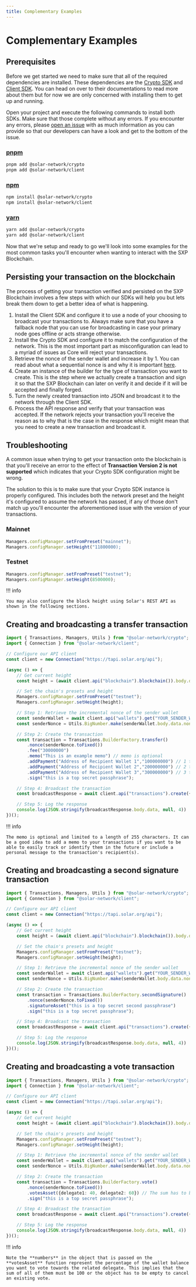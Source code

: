 ```yaml
---
title: Complementary Examples
---
```


# Complementary Examples

## Prerequisites

Before we get started we need to make sure that all of the required dependencies are installed. These dependencies are the [Crypto SDK](/sdk/typescript/crypto/intro) and [Client SDK](/sdk/typescript/client/intro). You can head on over to their documentations to read more about them but for now we are only concerned with installing them to get up and running.

Open your project and execute the following commands to install both SDKs. Make sure that those complete without any errors. If you encounter any errors, please [open an issue](https://github.com/solar-network/core/issues/new) with as much information as you can provide so that our developers can have a look and get to the bottom of the issue.

### <a href="https://pnpm.js.org" target="_blank" rel="noopener noreferrer">pnpm</a>

```bash
pnpm add @solar-network/crypto
pnpm add @solar-network/client
```

### <a href="https://www.npmjs.com" target="_blank" rel="noopener noreferrer">npm</a>

```bash
npm install @solar-network/crypto
npm install @solar-network/client
```

### <a href="https://yarnpkg.com" target="_blank" rel="noopener noreferrer">yarn</a>

```bash
yarn add @solar-network/crypto
yarn add @solar-network/client
```

Now that we're setup and ready to go we'll look into some examples for the most common tasks you'll encounter when wanting to interact with the SXP Blockchain.

## Persisting your transaction on the blockchain

The process of getting your transaction verified and persisted on the SXP Blockchain involves a few steps with which our SDKs will help you but lets break them down to get a better idea of what is happening.

1. Install the Client SDK and configure it to use a node of your choosing to broadcast your transactions to. Always make sure that you have a fallback node that you can use for broadcasting in case your primary node goes offline or acts strange otherwise.
2. Install the Crypto SDK and configure it to match the configuration of the network. This is the most important part as misconfiguration can lead to a myriad of issues as Core will reject your transactions.
3. Retrieve the nonce of the sender wallet and increase it by 1. You can read about what a sequential nonce is and why it is important [here](/core/transactions/nonce).
4. Create an instance of the builder for the type of transaction you want to create. This is the step where we actually create a transaction and sign it so that the SXP Blockchain can later on verify it and decide if it will be accepted and finally forged.
5. Turn the newly created transaction into JSON and broadcast it to the network through the Client SDK.
6. Process the API response and verify that your transaction was accepted. If the network rejects your transaction you'll receive the reason as to why that is the case in the response which might mean that you need to create a new transaction and broadcast it.

## Troubleshooting

A common issue when trying to get your transaction onto the blockchain is that you'll receive an error to the effect of **Transaction Version 2 is not supported** which indicates that your Crypto SDK configuration might be wrong.

The solution to this is to make sure that your Crypto SDK instance is properly configured. This includes both the network preset and the height it's configured to assume the network has passed, if any of those don't match up you'll encounter the aforementioned issue with the version of your transactions.

### Mainnet

```typescript
Managers.configManager.setFromPreset("mainnet");
Managers.configManager.setHeight("11800000);
```

### Testnet

```typescript
Managers.configManager.setFromPreset("testnet");
Managers.configManager.setHeight(8500000);
```

!!! info

    You may also configure the block height using Solar's REST API as shown in the following sections.

## Creating and broadcasting a transfer transaction

```typescript
import { Transactions, Managers, Utils } from "@solar-network/crypto";
import { Connection } from "@solar-network/client";

// Configure our API client
const client = new Connection("https://tapi.solar.org/api");

(async () => {
    // Get current height
    const height = (await client.api("blockchain").blockchain()).body.data.block.height;

    // Set the chain's presets and height
    Managers.configManager.setFromPreset("testnet");
    Managers.configManager.setHeight(height);

    // Step 1: Retrieve the incremental nonce of the sender wallet
    const senderWallet = await client.api("wallets").get("YOUR_SENDER_WALLET_ADDRESS");
    const senderNonce = Utils.BigNumber.make(senderWallet.body.data.nonce).plus(1);

    // Step 2: Create the transaction
    const transaction = Transactions.BuilderFactory.transfer()
        .nonce(senderNonce.toFixed())
        .fee("30000000")
        .memo("This is an example memo") // memo is optional
        .addPayment("Address of Recipient Wallet 1","100000000") // 1 tSXP
        .addPayment("Address of Recipient Wallet 2","200000000") // 2 tSXP
        .addPayment("Address of Recipient Wallet 3","300000000") // 3 tSXP
        .sign("this is a top secret passphrase");

    // Step 4: Broadcast the transaction
    const broadcastResponse = await client.api("transactions").create({ transactions: [transaction.build().toJson()] });

    // Step 5: Log the response
    console.log(JSON.stringify(broadcastResponse.body.data, null, 4))
})();
```

!!! info

    The memo is optional and limited to a length of 255 characters. It can be a good idea to add a memo to your transactions if you want to be able to easily track or identify them in the future or include a personal message to the transaction's recipient(s).

## Creating and broadcasting a second signature transaction

```typescript
import { Transactions, Managers, Utils } from "@solar-network/crypto";
import { Connection } from "@solar-network/client";

// Configure our API client
const client = new Connection("https://tapi.solar.org/api");

(async () => {
    // Get current height
    const height = (await client.api("blockchain").blockchain()).body.data.block.height;

    // Set the chain's presets and height
    Managers.configManager.setFromPreset("testnet");
    Managers.configManager.setHeight(height);

    // Step 1: Retrieve the incremental nonce of the sender wallet
    const senderWallet = await client.api("wallets").get("YOUR_SENDER_WALLET_ADDRESS");
    const senderNonce = Utils.BigNumber.make(senderWallet.body.data.nonce).plus(1);

    // Step 2: Create the transaction
    const transaction = Transactions.BuilderFactory.secondSignature()
        .nonce(senderNonce.toFixed())
        .signatureAsset("this is a top secret second passphrase")
        .sign("this is a top secret passphrase");

    // Step 4: Broadcast the transaction
    const broadcastResponse = await client.api("transactions").create({ transactions: [transaction.build().toJson()] });

    // Step 5: Log the response
    console.log(JSON.stringify(broadcastResponse.body.data, null, 4))
})();
```

## Creating and broadcasting a vote transaction

```typescript
import { Transactions, Managers, Utils } from "@solar-network/crypto";
import { Connection } from "@solar-network/client";

// Configure our API client
const client = new Connection("https://tapi.solar.org/api");

(async () => {
    // Get current height
    const height = (await client.api("blockchain").blockchain()).body.data.block.height;

    // Set the chain's presets and height
    Managers.configManager.setFromPreset("testnet");
    Managers.configManager.setHeight(height);

    // Step 1: Retrieve the incremental nonce of the sender wallet
    const senderWallet = await client.api("wallets").get("YOUR_SENDER_WALLET_ADDRESS");
    const senderNonce = Utils.BigNumber.make(senderWallet.body.data.nonce).plus(1);

    // Step 2: Create the transaction
    const transaction = Transactions.BuilderFactory.vote()
        .nonce(senderNonce.toFixed())
        .votesAsset({delegate1: 40, delegate2: 60}) // The sum has to be 100
        .sign("this is a top secret passphrase");

    // Step 4: Broadcast the transaction
    const broadcastResponse = await client.api("transactions").create({ transactions: [transaction.build().toJson()] });

    // Step 5: Log the response
    console.log(JSON.stringify(broadcastResponse.body.data, null, 4))
})();
```

!!! info

    Note the **numbers** in the object that is passed on the **votesAsset** function represent the percentage of the wallet balance you want to vote towards the related delegate. This implies that the sum of all of them must be 100 or the object has to be empty to cancel an existing vote.

